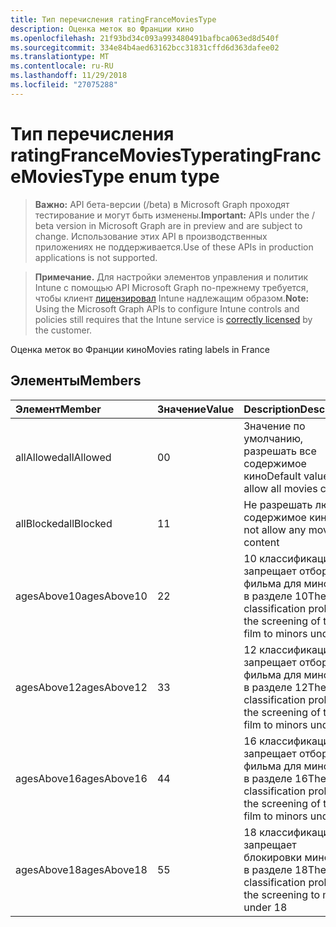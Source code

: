 ```yaml
---
title: Тип перечисления ratingFranceMoviesType
description: Оценка меток во Франции кино
ms.openlocfilehash: 21f93bd34c093a993480491bafbca063ed8d540f
ms.sourcegitcommit: 334e84b4aed63162bcc31831cffd6d363dafee02
ms.translationtype: MT
ms.contentlocale: ru-RU
ms.lasthandoff: 11/29/2018
ms.locfileid: "27075288"
---
```

# <a name="ratingfrancemoviestype-enum-type"></a><span data-ttu-id="fb0ca-103">Тип перечисления ratingFranceMoviesType</span><span class="sxs-lookup"><span data-stu-id="fb0ca-103">ratingFranceMoviesType enum type</span></span>

> <span data-ttu-id="fb0ca-104">**Важно:** API бета-версии (/beta) в Microsoft Graph проходят тестирование и могут быть изменены.</span><span class="sxs-lookup"><span data-stu-id="fb0ca-104">**Important:** APIs under the / beta version in Microsoft Graph are in preview and are subject to change.</span></span> <span data-ttu-id="fb0ca-105">Использование этих API в производственных приложениях не поддерживается.</span><span class="sxs-lookup"><span data-stu-id="fb0ca-105">Use of these APIs in production applications is not supported.</span></span>

> <span data-ttu-id="fb0ca-106">**Примечание.** Для настройки элементов управления и политик Intune с помощью API Microsoft Graph по-прежнему требуется, чтобы клиент [лицензировал](https://go.microsoft.com/fwlink/?linkid=839381) Intune надлежащим образом.</span><span class="sxs-lookup"><span data-stu-id="fb0ca-106">**Note:** Using the Microsoft Graph APIs to configure Intune controls and policies still requires that the Intune service is [correctly licensed](https://go.microsoft.com/fwlink/?linkid=839381) by the customer.</span></span>

<span data-ttu-id="fb0ca-107">Оценка меток во Франции кино</span><span class="sxs-lookup"><span data-stu-id="fb0ca-107">Movies rating labels in France</span></span>
## <a name="members"></a><span data-ttu-id="fb0ca-108">Элементы</span><span class="sxs-lookup"><span data-stu-id="fb0ca-108">Members</span></span>
|<span data-ttu-id="fb0ca-109">Элемент</span><span class="sxs-lookup"><span data-stu-id="fb0ca-109">Member</span></span>|<span data-ttu-id="fb0ca-110">Значение</span><span class="sxs-lookup"><span data-stu-id="fb0ca-110">Value</span></span>|<span data-ttu-id="fb0ca-111">Description</span><span class="sxs-lookup"><span data-stu-id="fb0ca-111">Description</span></span>|
|:---|:---|:---|
|<span data-ttu-id="fb0ca-112">allAllowed</span><span class="sxs-lookup"><span data-stu-id="fb0ca-112">allAllowed</span></span>|<span data-ttu-id="fb0ca-113">0</span><span class="sxs-lookup"><span data-stu-id="fb0ca-113">0</span></span>|<span data-ttu-id="fb0ca-114">Значение по умолчанию, разрешать все содержимое кино</span><span class="sxs-lookup"><span data-stu-id="fb0ca-114">Default value, allow all movies content</span></span>|
|<span data-ttu-id="fb0ca-115">allBlocked</span><span class="sxs-lookup"><span data-stu-id="fb0ca-115">allBlocked</span></span>|<span data-ttu-id="fb0ca-116">1</span><span class="sxs-lookup"><span data-stu-id="fb0ca-116">1</span></span>|<span data-ttu-id="fb0ca-117">Не разрешать любое содержимое кино</span><span class="sxs-lookup"><span data-stu-id="fb0ca-117">Do not allow any movies content</span></span>|
|<span data-ttu-id="fb0ca-118">agesAbove10</span><span class="sxs-lookup"><span data-stu-id="fb0ca-118">agesAbove10</span></span>|<span data-ttu-id="fb0ca-119">2</span><span class="sxs-lookup"><span data-stu-id="fb0ca-119">2</span></span>|<span data-ttu-id="fb0ca-120">10 классификации запрещает отбора фильма для минорам в разделе 10</span><span class="sxs-lookup"><span data-stu-id="fb0ca-120">The 10 classification prohibits the screening of the film to minors under 10</span></span>|
|<span data-ttu-id="fb0ca-121">agesAbove12</span><span class="sxs-lookup"><span data-stu-id="fb0ca-121">agesAbove12</span></span>|<span data-ttu-id="fb0ca-122">3</span><span class="sxs-lookup"><span data-stu-id="fb0ca-122">3</span></span>|<span data-ttu-id="fb0ca-123">12 классификации запрещает отбора фильма для минорам в разделе 12</span><span class="sxs-lookup"><span data-stu-id="fb0ca-123">The 12 classification prohibits the screening of the film to minors under 12</span></span>|
|<span data-ttu-id="fb0ca-124">agesAbove16</span><span class="sxs-lookup"><span data-stu-id="fb0ca-124">agesAbove16</span></span>|<span data-ttu-id="fb0ca-125">4</span><span class="sxs-lookup"><span data-stu-id="fb0ca-125">4</span></span>|<span data-ttu-id="fb0ca-126">16 классификации запрещает отбора фильма для минорам в разделе 16</span><span class="sxs-lookup"><span data-stu-id="fb0ca-126">The 16 classification prohibits the screening of the film to minors under 16</span></span>|
|<span data-ttu-id="fb0ca-127">agesAbove18</span><span class="sxs-lookup"><span data-stu-id="fb0ca-127">agesAbove18</span></span>|<span data-ttu-id="fb0ca-128">5</span><span class="sxs-lookup"><span data-stu-id="fb0ca-128">5</span></span>|<span data-ttu-id="fb0ca-129">18 классификации запрещает блокировки минорам в разделе 18</span><span class="sxs-lookup"><span data-stu-id="fb0ca-129">The 18 classification prohibits the screening to minors under 18</span></span>|





